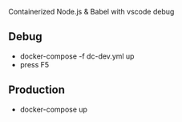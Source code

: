 Containerized Node.js &amp; Babel with vscode debug

## Debug
* docker-compose -f dc-dev.yml up
* press F5

## Production
* docker-compose up
